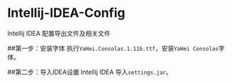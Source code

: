 Intellij-IDEA-Config
====================

Intellij IDEA 配置导出文件及相关文件

##第一步：安装字体
	执行`YaHei.Consolas.1.11b.ttf`，安装`YaHei Consolas`字体。

##第二步：导入IDEA设置
	Intellij IDEA 导入`settings.jar`。